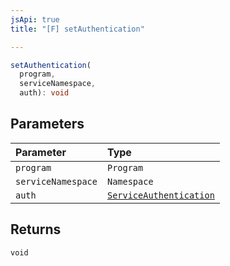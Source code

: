 ```yaml
---
jsApi: true
title: "[F] setAuthentication"

---
```

```ts
setAuthentication(
  program,
  serviceNamespace,
  auth): void
```

## Parameters

| Parameter | Type |
| :------ | :------ |
| `program` | `Program` |
| `serviceNamespace` | `Namespace` |
| `auth` | [`ServiceAuthentication`](Interface.ServiceAuthentication.md) |

## Returns

`void`
